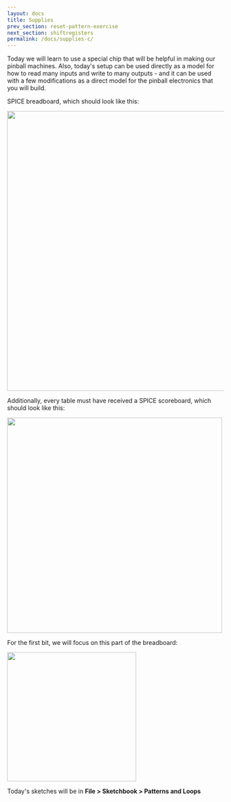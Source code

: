 ```yaml
---
layout: docs
title: Supplies
prev_section: reset-pattern-exercise
next_section: shiftregisters
permalink: /docs/supplies-c/
---
```


Today we will learn to use a special chip that will be helpful in making our pinball machines. Also, today's setup can be used directly as a model for how to read many inputs and write to many outputs - and it can be used with a few modifications as a direct model for the pinball electronics that you will build.

SPICE breadboard, which should look like this:




<img src="{{ site.baseurl }}/img/breadboard.png" style="width: 650px"/>

Additionally, every table must have received a SPICE scoreboard, which should look like this:

<img src="{{ site.baseurl }}/img/scoreboard-front.png" style="width: 500px"/>

For the first bit, we will focus on this part of the breadboard:

<img src="{{ site.baseurl }}/img/shift-registers-close.jpg" style="width: 300px"/>

Today's sketches will be in **File > Sketchbook > Patterns and Loops**
